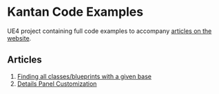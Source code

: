# Kantan Code Examples
UE4 project containing full code examples to accompany [articles on the website](http://kantandev.com/articles).

Articles
---
1. [Finding all classes/blueprints with a given base](http://kantandev.com/articles/finding-all-classes-blueprints-with-a-given-base)
2. [Details Panel Customization](http://kantandev.com/articles/details-panel-customization)
